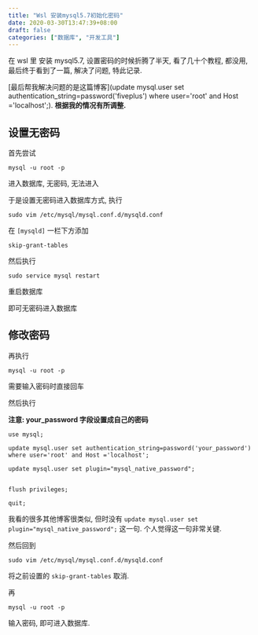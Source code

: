 ```yaml
---
title: "Wsl 安装mysql5.7初始化密码"
date: 2020-03-30T13:47:39+08:00
draft: false
categories: ["数据库", "开发工具"]
---
```






在 wsl 里 安装 mysql5.7, 设置密码的时候折腾了半天, 看了几十个教程, 都没用, 最后终于看到了一篇, 解决了问题, 特此记录. 

[最后帮我解决问题的是这篇博客](update mysql.user set authentication_string=password('fiveplus') where user='root' and Host ='localhost';). **根据我的情况有所调整.** 



## 设置无密码

首先尝试

```
mysql -u root -p
```

进入数据库, 无密码, 无法进入

于是设置无密码进入数据库方式, 执行

```
sudo vim /etc/mysql/mysql.conf.d/mysqld.conf
```

在 `[mysqld]` 一栏下方添加

```
skip-grant-tables
```

然后执行

```
sudo service mysql restart
```

重启数据库

即可无密码进入数据库



## 修改密码

再执行

```
mysql -u root -p
```

需要输入密码时直接回车

然后执行

**注意: your_password 字段设置成自己的密码**

```
use mysql;

update mysql.user set authentication_string=password('your_password') where user='root' and Host ='localhost';

update mysql.user set plugin="mysql_native_password";


flush privileges;

quit;
```

我看的很多其他博客很类似, 但时没有 `update mysql.user set plugin="mysql_native_password";` 这一句. 个人觉得这一句非常关键.



然后回到

```
sudo vim /etc/mysql/mysql.conf.d/mysqld.conf
```

将之前设置的 `skip-grant-tables` 取消.

再

```
mysql -u root -p
```

输入密码, 即可进入数据库.

